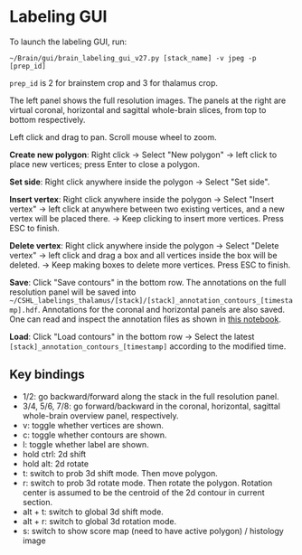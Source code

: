 # Labeling GUI

To launch the labeling GUI, run:

`~/Brain/gui/brain_labeling_gui_v27.py [stack_name] -v jpeg -p [prep_id]`

`prep_id` is 2 for brainstem crop and 3 for thalamus crop.

The left panel shows the full resolution images. The panels at the right are virtual coronal, horizontal and sagittal whole-brain slices, from top to bottom respectively.

Left click and drag to pan. Scroll mouse wheel to zoom.

**Create new polygon**: Right click -> Select "New polygon" -> left click to place new vertices; press Enter to close a polygon.

**Set side**: Right click anywhere inside the polygon -> Select "Set side".

**Insert vertex**: Right click anywhere inside the polygon -> Select "Insert vertex" -> left click at anywhere between two existing vertices, and a new vertex will be placed there. -> Keep clicking to insert more vertices. Press ESC to finish.

**Delete vertex**: Right click anywhere inside the polygon -> Select "Delete vertex" -> left click and drag a box and all vertices inside the box will be deleted. -> Keep making boxes to delete more vertices. Press ESC to finish.

**Save**: Click "Save contours" in the bottom row. The annotations on the full resolution panel will be saved into `~/CSHL_labelings_thalamus/[stack]/[stack]_annotation_contours_[timestamp].hdf`. Annotations for the coronal and horizontal panels are also saved. One can read and inspect the annotation files as shown in [this notebook](https://github.com/mistycheney/MouseBrainAtlas/blob/master/annotation/check_annotation_file_v3_for_thalamus.ipynb).

**Load**: Click "Load contours" in the bottom row -> Select the latest `[stack]_annotation_contours_[timestamp]` according to the modified time.

## Key bindings
- 1/2: go backward/forward along the stack in the full resolution panel.
- 3/4, 5/6, 7/8: go forward/backward in the coronal, horizontal, sagittal whole-brain overview panel, respectively.
- v: toggle whether vertices are shown.
- c: toggle whether contours are shown.
- l: toggle whether label are shown.
- hold ctrl: 2d shift
- hold alt: 2d rotate
- t: switch to prob 3d shift mode. Then move polygon.
- r: switch to prob 3d rotate mode. Then rotate the polygon. Rotation center is assumed to be the centroid of the 2d contour in current section.
- alt + t: switch to global 3d shift mode.
- alt + r: switch to global 3d rotation mode.
- s: switch to show score map (need to have active polygon) / histology image
